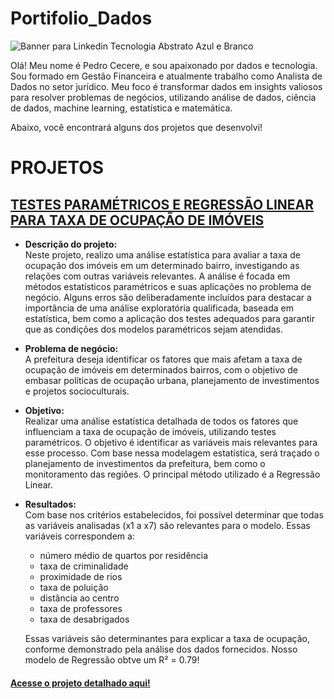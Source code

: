 # Portifolio_Dados

![Banner para Linkedin Tecnologia Abstrato Azul e Branco](https://github.com/user-attachments/assets/fd0d199e-94a1-413c-8592-e96a7f0256f1)

Olá! Meu nome é Pedro Cecere, e sou apaixonado por dados e tecnologia. Sou formado em Gestão Financeira e atualmente trabalho como Analista de Dados no setor jurídico. Meu foco é transformar dados em insights valiosos para resolver problemas de negócios, utilizando análise de dados, ciência de dados, machine learning, estatística e matemática.

Abaixo, você encontrará alguns dos projetos que desenvolvi!

# PROJETOS 

## [TESTES PARAMÉTRICOS E REGRESSÃO LINEAR PARA TAXA DE OCUPAÇÃO DE IMÓVEIS](https://github.com/pedrocecere/Portifolio_Regressao_Linear_Testes_Parametricos.git)

- **Descrição do projeto:**  
  Neste projeto, realizo uma análise estatística para avaliar a taxa de ocupação dos imóveis em um determinado bairro, investigando as relações com outras variáveis relevantes. A análise é focada em métodos estatísticos paramétricos e suas aplicações no problema de negócio. Alguns erros são deliberadamente incluídos para destacar a importância de uma análise exploratória qualificada, baseada em estatística, bem como a aplicação dos testes adequados para garantir que as condições dos modelos paramétricos sejam atendidas.

- **Problema de negócio:**  
  A prefeitura deseja identificar os fatores que mais afetam a taxa de ocupação de imóveis em determinados bairros, com o objetivo de embasar políticas de ocupação urbana, planejamento de investimentos e projetos socioculturais.

- **Objetivo:**  
  Realizar uma análise estatística detalhada de todos os fatores que influenciam a taxa de ocupação de imóveis, utilizando testes paramétricos. O objetivo é identificar as variáveis mais relevantes para esse processo. Com base nessa modelagem estatística, será traçado o planejamento de investimentos da prefeitura, bem como o monitoramento das regiões. O principal método utilizado é a Regressão Linear.

- **Resultados:**  
  Com base nos critérios estabelecidos, foi possível determinar que todas as variáveis analisadas (x1 a x7) são relevantes para o modelo. Essas variáveis correspondem a:

  - número médio de quartos por residência
  - taxa de criminalidade
  - proximidade de rios
  - taxa de poluição
  - distância ao centro
  - taxa de professores
  - taxa de desabrigados

  Essas variáveis são determinantes para explicar a taxa de ocupação, conforme demonstrado pela análise dos dados fornecidos.
  Nosso modelo de Regressão obtve um R² = 0.79!

#### [Acesse o projeto detalhado aqui!](https://github.com/pedrocecere/Portifolio_Regressao_Linear_Testes_Parametricos.git)
